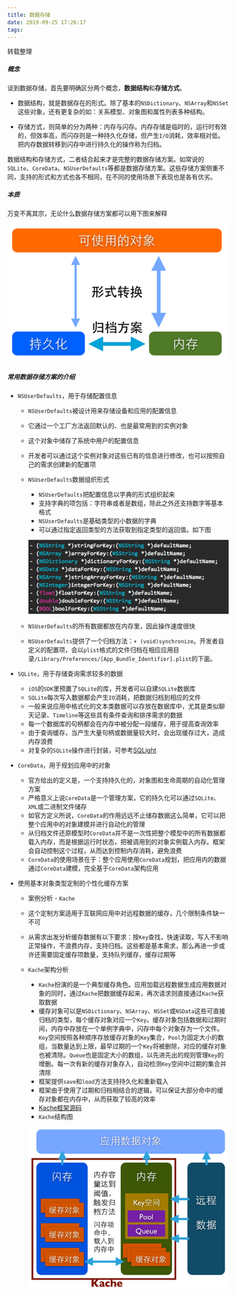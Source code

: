 ```yaml
---
title: 数据存储
date: 2019-09-25 17:26:17
tags:
---
```


转载整理

##### 概念

谈到数据存储，首先要明确区分两个概念，**数据结构**和**存储方式**。

   * 数据结构，就是数据存在的形式。除了基本的`NSDictionary`、`NSArray`和`NSSet`这些对象，还有更复杂的如：关系模型、对象图和属性列表多种结构。

   * 存储方式，则简单的分为两种：内存与闪存。内存存储是临时的，运行时有效的，但效率高，而闪存则是一种持久化存储，但产生`I/O`消耗，效率相对低。把内存数据转移到闪存中进行持久化的操作称为归档。

数据结构和存储方式，二者结合起来才是完整的数据存储方案。如常说的`SQLite`、`CoreData`、`NSUserDefaults`等都是数据存储方案。这些存储方案侧重不同，支持的形式和方式也各不相同，在不同的使用场景下表现也是各有优劣。

##### 本质

万变不离其宗，无论什么数据存储方案都可以用下图来解释

![数据存储本质过程](数据存储/数据存储本质过程.png)

##### 常用数据存储方案的介绍

* `NSUserDefaults`，用于存储配置信息
   * `NSUserDefaults`被设计用来存储设备和应用的配置信息
   * 它通过一个工厂方法返回默认的、也是最常用到的实例对象
   * 这个对象中储存了系统中用户的配置信息
   * 开发者可以通过这个实例对象对这些已有的信息进行修改，也可以按照自己的需求创建新的配置项
   * `NSUserDefaults`数据组织形式
      * `NSUserDefaults`把配置信息以字典的形式组织起来
      * 支持字典的项包括：字符串或者是数组，除此之外还支持数字等基本格式
      * `NSUserDefaults`是基础类型的小数据的字典
      * 可以通过指定返回类型的方法获取到指定类型的返回值。如下图

      ![NSUserDefaults字典取值](数据存储/NSUserDefaults字典取值.png)
      
   * `NSUserDefaults`的所有数据都放在内存里，因此操作速度很快
   * `NSUserDefaults`提供了一个归档方法：`+ (void)synchronize`。开发者自定义的配置项，会以`plist`格式的文件归档在相应应用目录`/Library/Preferences/[App_Bundle_Identifier].plist`的下面。

* `SQLite`，用于存储查询需求较多的数据
   * `iOS`的`SDK`里预置了`SQLite`的库，开发者可以自建`SQLite`数据库
   * `SQLite`每次写入数据都会产生`IO`消耗，把数据归档到相应的文件
   * 一般来说应用中格式化的文本类数据可以存放在数据库中，尤其是类似聊天记录、`Timeline`等这些具有条件查询和排序需求的数据
   * 每一个数据库的句柄都会在内存中被分配一段缓存，用于提高查询效率
   * 由于查询缓存，当产生大量句柄或数据量较大时，会出现缓存过大，造成内存浪费
   * 对复杂的`SQLite`操作进行封装，可参考[SQLight](https://github.com/gaosboy/SQLight)

* `CoreData`，用于规划应用中的对象
   * 官方给出的定义是，一个支持持久化的，对象图和生命周期的自动化管理方案
   * 严格意义上说`CoreData`是一个管理方案，它的持久化可以通过`SQLite`、`XML`或二进制文件储存
   * 如官方定义所说，`CoreData`的作用远远不止储存数据这么简单，它可以把整个应用中的对象建模并进行自动化的管理
   * 从归档文件还原模型时`CoreData`并不是一次性把整个模型中的所有数据都载入内存，而是根据运行时状态，把被调用到的对象实例载入内存。框架会自动控制这个过程，从而达到控制内存消耗，避免浪费
   * `CoreData`的使用场景在于：整个应用使用`CoreData`规划，把应用内的数据通过`CoreData`建模，完全基于`CoreData`架构应用

* 使用基本对象类型定制的个性化缓存方案
   * 案例分析 - `Kache`
   * 这个定制方案适用于互联网应用中对远程数据的缓存，几个限制条件缺一不可
   * 从需求出发分析缓存数据有以下要求：按`Key`查找，快速读取，写入不影响正常操作，不浪费内存，支持归档。这些都是基本需求，那么再进一步或许还需要固定缓存项数量，支持队列缓存，缓存过期等
   * `Kache`架构分析
       * `Kache`扮演的是一个典型缓存角色。应用加载远程数据生成应用数据对象的同时，通过`Kache`把数据缓存起来，再次请求则直接通过`Kache`获取数据
       * 缓存对象可以是`NSDictionary`、`NSArray`、`NSSet`或`NSData`这些可直接归档的类型，每个缓存对象对应一个`Key`。缓存对象包括数据和过期时间，内存中存放在一个单例字典中，闪存中每个对象存为一个文件。`Key`空间按照各种顺序存放缓存对象的`Key`集合，`Pool`为固定大小的数组，当数量达到上限，最早过期的一个`Key`将被删除，对应的缓存对象也被清除。`Queue`也是固定大小的数组，以先进先出的规则管理`Key`的增删。每一次有新的缓存对象存入，自动检测`Key`空间中过期的集合并清除
       * 框架提供`save`和`load`方法支持持久化和重新载入
       * 框架由于使用了过期和归档相结合的逻辑，可以保证大部分命中的缓存对象都在内存中，从而获取了较高的效率
       * [Kache框架源码](https://github.com/gaosboy/kache)
       * `Kache`结构图

       ![Kache架构图](数据存储/Kache架构图.png)